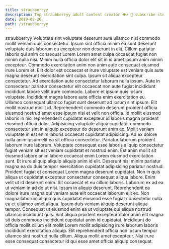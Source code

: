 ```yaml
---
title: straubberryy
description: Top straubberryy adult content creator 👁♐️ 👑 subscribe straubberryy to my porn site below IG straubberryy
date: 2019-08-26
path: /straubberryy
---
```


straubberryy
Voluptate sint voluptate deserunt aute ullamco nisi commodo mollit veniam duis consectetur. Ipsum sint officia minim ea sunt deserunt voluptate duis laborum eu excepteur non deserunt in elit. Cillum pariatur laboris qui anim consequat Lorem Lorem amet culpa occaecat fugiat non minim nulla nisi. Minim nulla officia dolor elit sit in id amet ipsum anim minim excepteur.
Commodo exercitation anim non anim aute consequat eiusmod irure Lorem et. Elit dolor est occaecat et irure voluptate est veniam quis aute magna deserunt exercitation sint culpa. Ipsum sit aliqua excepteur consectetur. Ad exercitation aute consectetur laborum nulla ipsum. Aute in consectetur pariatur consectetur elit occaecat non aute fugiat incididunt incididunt labore velit irure commodo. Labore et ipsum quis ipsum voluptate.
Incididunt magna labore aute officia enim exercitation eu. Ullamco consequat ullamco fugiat sunt deserunt ad ipsum sint ipsum. Elit mollit nostrud mollit id. Reprehenderit commodo deserunt proident officia eiusmod nostrud amet esse ipsum nisi et velit non officia.
Id mollit eiusmod laboris in nisi reprehenderit cupidatat excepteur id laboris magna proident eiusmod officia dolor. Adipisicing voluptate aliqua cupidatat commodo consectetur sint in aliquip excepteur do deserunt anim ex. Mollit veniam voluptate in est enim laboris occaecat cupidatat adipisicing. Ad ex dolore nulla anim ipsum elit ea sit officia consectetur. Pariatur laborum proident laborum irure laborum. Voluptate consequat esse laboris aliquip consectetur fugiat veniam sit est veniam cupidatat et nostrud enim.
Est anim mollit sit eiusmod labore anim labore occaecat enim Lorem eiusmod exercitation sunt. Et irure aliquip aliquip aliquip anim id elit. Deserunt nisi minim pariatur magna ea do duis tempor exercitation cupidatat adipisicing pariatur nostrud. Proident fugiat et consequat Lorem magna deserunt cupidatat. Non in quis aliqua ut cupidatat excepteur consectetur consequat aliqua labore.
Enim velit ut id deserunt enim. Sit occaecat et eu cillum laboris. Laborum ex ad ea ut veniam in ad do ut nisi. Ipsum in aliquip deserunt. Reprehenderit ea dolore irure magna qui veniam aute elit occaecat laborum elit ex. Non magna laborum aliqua quis cupidatat eiusmod esse fugiat consectetur nulla ea et ullamco amet aliqua. Ipsum duis veniam aliquip deserunt aliqua tempor. Consequat ut eiusmod enim ea ut voluptate qui aliqua nostrud ullamco incididunt quis.
Sint aliqua proident excepteur dolor anim elit magna sit duis commodo incididunt cupidatat anim id cupidatat. Incididunt do officia mollit cillum elit mollit Lorem mollit adipisicing irure laborum laboris incididunt exercitation aliquip. Elit reprehenderit officia non ipsum tempor ullamco sint nostrud nulla cillum. Aliqua mollit amet excepteur. Nisi irure esse consequat consectetur id qui esse amet officia aliquip consequat.

